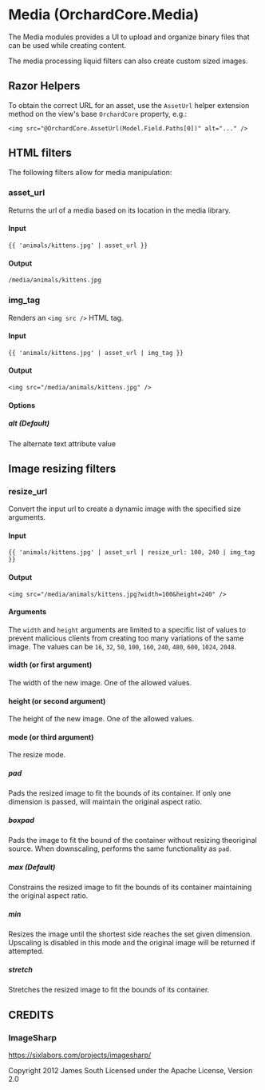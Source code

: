 # Media (OrchardCore.Media)

The Media modules provides a UI to upload and organize binary files that can be used while creating content. 

The media processing liquid filters can also create custom sized images.

## Razor Helpers

To obtain the correct URL for an asset, use the `AssetUrl` helper extension method on the view's base `OrchardCore` property, e.g.:

`<img src="@OrchardCore.AssetUrl(Model.Field.Paths[0])" alt="..." />`

## HTML filters

The following filters allow for media manipulation:

### asset_url

Returns the url of a media based on its location in the media library.

#### Input

`{{ 'animals/kittens.jpg' | asset_url }}`

#### Output

`/media/animals/kittens.jpg`

### img_tag

Renders an `<img src />` HTML tag.

#### Input

`{{ 'animals/kittens.jpg' | asset_url | img_tag }}`

#### Output

`<img src="/media/animals/kittens.jpg" />`

#### Options

##### alt (Default)

The alternate text attribute value

## Image resizing filters

### resize_url

Convert the input url to create a dynamic image with the specified size arguments. 

#### Input

`{{ 'animals/kittens.jpg' | asset_url | resize_url: 100, 240 | img_tag }}`

#### Output

`<img src="/media/animals/kittens.jpg?width=100&height=240" />`

#### Arguments

The `width` and `height` arguments are limited to a specific list of values to prevent 
malicious clients from creating too many variations of the same image. The values can be
`16`, `32`, `50`, `100`, `160`, `240`, `480`, `600`, `1024`, `2048`.

#### width (or first argument)

The width of the new image. One of the allowed values.

#### height (or second argument)

The height of the new image. One of the allowed values.

#### mode (or third argument)

The resize mode.

##### pad

Pads the resized image to fit the bounds of its container.
If only one dimension is passed, will maintain the original aspect ratio.

##### boxpad

Pads the image to fit the bound of the container without resizing theoriginal source. When downscaling, performs the same functionality as `pad`.

##### max (Default)

Constrains the resized image to fit the bounds of its container maintaining the original aspect ratio.

##### min
Resizes the image until the shortest side reaches the set given dimension. Upscaling is disabled in this mode and the original image will be returned if attempted.

##### stretch

Stretches the resized image to fit the bounds of its container.


## CREDITS

### ImageSharp

https://sixlabors.com/projects/imagesharp/

Copyright 2012 James South
Licensed under the Apache License, Version 2.0
